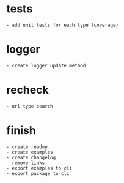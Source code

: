# tests
    - add unit tests for each type (coverage)

# logger
    - create logger update method

# recheck
    - url type search

# finish
    - create readme
    - create examples
    - create changelog
    - remove links
    - export examples to cli
    - export package to cli
